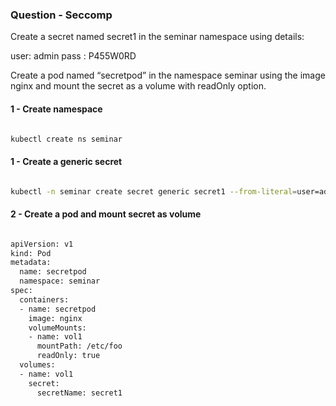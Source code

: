### Question - Seccomp

Create a secret named secret1 in the seminar namespace using details: 

user: admin
pass : P455W0RD

Create a pod named “secretpod” in the namespace seminar using the image nginx and mount the secret as a volume with readOnly option.

#### 1 - Create namespace

```sh

kubectl create ns seminar

```

#### 1 - Create a generic secret

```sh

kubectl -n seminar create secret generic secret1 --from-literal=user=admin --from-literal=pass=P455W0RD

```

#### 2 - Create a pod and mount secret as volume

```sh

apiVersion: v1
kind: Pod
metadata:
  name: secretpod
  namespace: seminar
spec:
  containers:
  - name: secretpod
    image: nginx
    volumeMounts:
    - name: vol1
      mountPath: /etc/foo
      readOnly: true
  volumes:
  - name: vol1
    secret:
      secretName: secret1

```